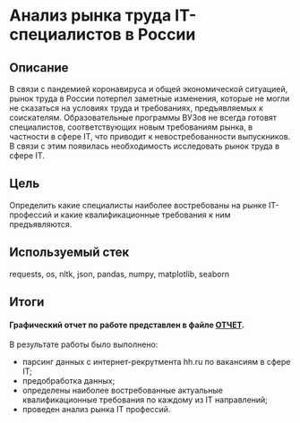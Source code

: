 # Анализ рынка труда IT-специалистов в России

## Описание
В связи с пандемией коронавируса и общей экономической ситуацией, рынок труда в России потерпел заметные изменения, которые не могли не сказаться на условиях труда и требованиях, предъявляемых к соискателям. Образовательные программы ВУЗов не всегда готовят специалистов, соответствующих новым требованиям рынка, в частности в сфере  IT, что приводит к невостребованности выпускников. В связи с этим появилась необходимость исследовать рынок труда в сфере IT.

## Цель
Определить какие специалисты наиболее востребованы на рынке IT-профессий и какие квалификационные требования к ним предъявляются. 

## Используемый стек
requests, os, nltk, json, pandas, numpy, matplotlib, seaborn

## Итоги

#### Графический отчет по работе представлен в файле <a href = "https://github.com/ArtemV0ronin/analysis_of_the_IT_vacancies_market/blob/main/ОТЧЕТ.pdf">ОТЧЕТ</a>.

В результате работы было выполнено:
- парсинг данных с интернет-рекрутмента hh.ru по вакансиям в сфере IT;
- предобработка данных;
- определены наиболее востребованные актуальные квалификационные требования по каждому из IT направлений;
- проведен анализ рынка IT профессий.



